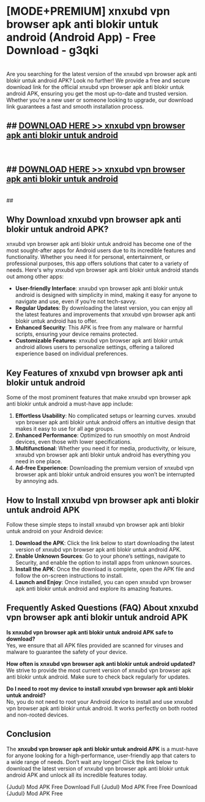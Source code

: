 # [MODE+PREMIUM] xnxubd vpn browser apk anti blokir untuk android (Android App) - Free Download - g3qki <br>
<br>
Are you searching for the latest version of the xnxubd vpn browser apk anti blokir untuk android APK? Look no further! We provide a free and secure download link for the official xnxubd vpn browser apk anti blokir untuk android APK, ensuring you get the most up-to-date and trusted version. Whether you're a new user or someone looking to upgrade, our download link guarantees a fast and smooth installation process.


## ##  [DOWNLOAD HERE >> xnxubd vpn browser apk anti blokir untuk android](http://freeplayer.one?title=xnxubd_vpn_browser_apk_anti_blokir_untuk_android&ref=git)
  <br>

##  ## [DOWNLOAD HERE >> xnxubd vpn browser apk anti blokir untuk android](http://freeplayer.one?title=xnxubd_vpn_browser_apk_anti_blokir_untuk_android&ref=git)
  <br>
  ##



## Why Download xnxubd vpn browser apk anti blokir untuk android APK?

xnxubd vpn browser apk anti blokir untuk android has become one of the most sought-after apps for Android users due to its incredible features and functionality. Whether you need it for personal, entertainment, or professional purposes, this app offers solutions that cater to a variety of needs. Here's why xnxubd vpn browser apk anti blokir untuk android stands out among other apps:

- **User-friendly Interface**: xnxubd vpn browser apk anti blokir untuk android is designed with simplicity in mind, making it easy for anyone to navigate and use, even if you’re not tech-savvy.
- **Regular Updates**: By downloading the latest version, you can enjoy all the latest features and improvements that xnxubd vpn browser apk anti blokir untuk android has to offer.
- **Enhanced Security**: This APK is free from any malware or harmful scripts, ensuring your device remains protected.
- **Customizable Features**: xnxubd vpn browser apk anti blokir untuk android allows users to personalize settings, offering a tailored experience based on individual preferences.

## Key Features of xnxubd vpn browser apk anti blokir untuk android

Some of the most prominent features that make xnxubd vpn browser apk anti blokir untuk android a must-have app include:

1. **Effortless Usability**: No complicated setups or learning curves. xnxubd vpn browser apk anti blokir untuk android offers an intuitive design that makes it easy to use for all age groups.
2. **Enhanced Performance**: Optimized to run smoothly on most Android devices, even those with lower specifications.
3. **Multifunctional**: Whether you need it for media, productivity, or leisure, xnxubd vpn browser apk anti blokir untuk android has everything you need in one place.
4. **Ad-free Experience**: Downloading the premium version of xnxubd vpn browser apk anti blokir untuk android ensures you won’t be interrupted by annoying ads.

## How to Install xnxubd vpn browser apk anti blokir untuk android APK

Follow these simple steps to install xnxubd vpn browser apk anti blokir untuk android on your Android device:

1. **Download the APK**: Click the link below to start downloading the latest version of xnxubd vpn browser apk anti blokir untuk android APK.
2. **Enable Unknown Sources**: Go to your phone’s settings, navigate to Security, and enable the option to install apps from unknown sources.
3. **Install the APK**: Once the download is complete, open the APK file and follow the on-screen instructions to install.
4. **Launch and Enjoy**: Once installed, you can open xnxubd vpn browser apk anti blokir untuk android and explore its amazing features.

## Frequently Asked Questions (FAQ) About xnxubd vpn browser apk anti blokir untuk android APK

**Is xnxubd vpn browser apk anti blokir untuk android APK safe to download?**  
Yes, we ensure that all APK files provided are scanned for viruses and malware to guarantee the safety of your device.

**How often is xnxubd vpn browser apk anti blokir untuk android updated?**  
We strive to provide the most current version of xnxubd vpn browser apk anti blokir untuk android. Make sure to check back regularly for updates.

**Do I need to root my device to install xnxubd vpn browser apk anti blokir untuk android?**  
No, you do not need to root your Android device to install and use xnxubd vpn browser apk anti blokir untuk android. It works perfectly on both rooted and non-rooted devices.

## Conclusion

The **xnxubd vpn browser apk anti blokir untuk android APK** is a must-have for anyone looking for a high-performance, user-friendly app that caters to a wide range of needs. Don’t wait any longer! Click the link below to download the latest version of xnxubd vpn browser apk anti blokir untuk android APK and unlock all its incredible features today.

{Judul} Mod APK Free
Download Full {Judul} Mod APK Free
Free Download {Judul} Mod APK Free

